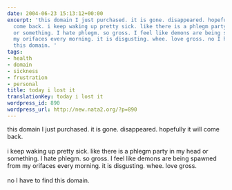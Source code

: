 ```yaml
---
date: 2004-06-23 15:13:12+00:00
excerpt: 'this domain I just purchased. it is gone. disappeared. hopefully it will
  come back. i keep waking up pretty sick. like there is a phlegm party in my head
  or something. I hate phlegm. so gross. I feel like demons are being spawned from
  my orifaces every morning. it is disgusting. whee. love gross. no I have to find
  this domain. '
tags:
- health
- domain
- sickness
- frustration
- personal
title: today i lost it
translationKey: today i lost it
wordpress_id: 890
wordpress_url: http://new.nata2.org/?p=890
---
```


this domain I just purchased. it is gone. disappeared. hopefully it will come back. <br/><br/>i keep waking up pretty sick. like there is a phlegm party in my head or something. I hate phlegm. so gross. I feel like demons are being spawned from my orifaces every morning. it is disgusting. whee. love gross. <br/><br/>no I have to find this domain.